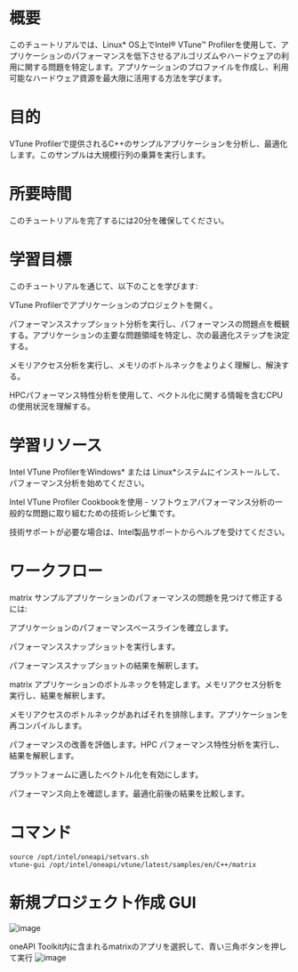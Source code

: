 # 概要
このチュートリアルでは、Linux* OS上でIntel® VTune™ Profilerを使用して、アプリケーションのパフォーマンスを低下させるアルゴリズムやハードウェアの利用に関する問題を特定します。アプリケーションのプロファイルを作成し、利用可能なハードウェア資源を最大限に活用する方法を学びます。

# 目的
VTune Profilerで提供されるC++のサンプルアプリケーションを分析し、最適化します。このサンプルは大規模行列の乗算を実行します。

# 所要時間
このチュートリアルを完了するには20分を確保してください。

# 学習目標
このチュートリアルを通じて、以下のことを学びます:

VTune Profilerでアプリケーションのプロジェクトを開く。

パフォーマンススナップショット分析を実行し、パフォーマンスの問題点を概観する。アプリケーションの主要な問題領域を特定し、次の最適化ステップを決定する。

メモリアクセス分析を実行し、メモリのボトルネックをよりよく理解し、解決する。

HPCパフォーマンス特性分析を使用して、ベクトル化に関する情報を含むCPUの使用状況を理解する。

# 学習リソース

Intel VTune ProfilerをWindows* または Linux*システムにインストールして、パフォーマンス分析を始めてください。

Intel VTune Profiler Cookbookを使用 - ソフトウェアパフォーマンス分析の一般的な問題に取り組むための技術レシピ集です。

技術サポートが必要な場合は、Intel製品サポートからヘルプを受けてください。


# ワークフロー
matrix サンプルアプリケーションのパフォーマンスの問題を見つけて修正するには:

アプリケーションのパフォーマンスベースラインを確立します。

パフォーマンススナップショットを実行します。

パフォーマンススナップショットの結果を解釈します。

matrix アプリケーションのボトルネックを特定します。メモリアクセス分析を実行し、結果を解釈します。

メモリアクセスのボトルネックがあればそれを排除します。アプリケーションを再コンパイルします。

パフォーマンスの改善を評価します。HPC パフォーマンス特性分析を実行し、結果を解釈します。

プラットフォームに適したベクトル化を有効にします。

パフォーマンス向上を確認します。最適化前後の結果を比較します。


# コマンド
```
source /opt/intel/oneapi/setvars.sh
vtune-gui /opt/intel/oneapi/vtune/latest/samples/en/C++/matrix
```

# 新規プロジェクト作成 GUI
![image](https://github.com/user-attachments/assets/10ca3975-f64f-46af-bd42-9ec8748cdd0f)

oneAPI Toolkit内に含まれるmatrixのアプリを選択して、青い三角ボタンを押して実行
![image](https://github.com/user-attachments/assets/29b0b61c-ebea-44ad-a32d-b5fe2da49fd1)
